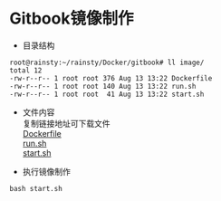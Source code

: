 # Gitbook镜像制作  

* 目录结构  

``` text
root@rainsty:~/rainsty/Docker/gitbook# ll image/
total 12
-rw-r--r-- 1 root root 376 Aug 13 13:22 Dockerfile
-rw-r--r-- 1 root root 140 Aug 13 13:22 run.sh
-rw-r--r-- 1 root root  41 Aug 13 13:22 start.sh
```

* 文件内容  
    复制链接地址可下载文件  
    [Dockerfile](../file/gitbook/image/Dockerfile)  
    [run.sh](../file/gitbook/image/run.sh)  
    [start.sh](../file/gitbook/image/start.sh)  

* 执行镜像制作  

``` text
bash start.sh
```
